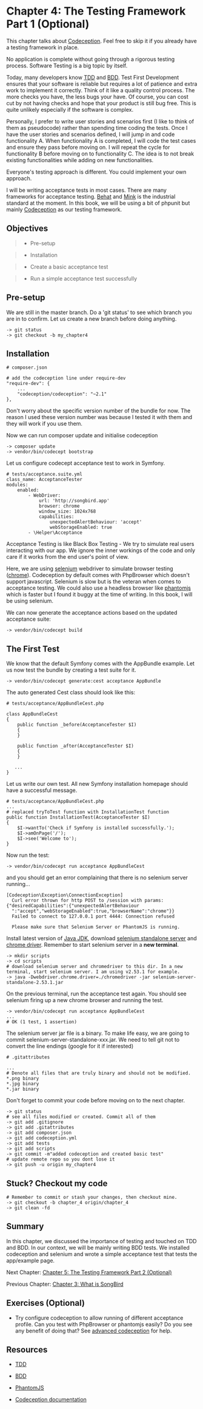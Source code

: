 # Chapter 4: The Testing Framework Part 1 (Optional)

This chapter talks about [Codeception](http://codeception.com/). Feel free to skip it if you already have a testing framework in place.

No application is complete without going through a rigorous testing process. Software Testing is a big topic by itself.

Today, many developers know [TDD](https://en.wikipedia.org/wiki/Test-driven_development) and [BDD](https://en.wikipedia.org/wiki/Behavior-driven_development). Test First Development ensures that your software is reliable but requires a lot of patience and extra work to implement it correctly. Think of it like a quality control process. The more checks you have, the less bugs your have. Of course, you can cost cut by not having checks and hope that your product is still bug free. This is quite unlikely especially if the software is complex.

Personally, I prefer to write user stories and scenarios first (I like to think of them as pseudocode) rather than spending time coding the tests. Once I have the user stories and scenarios defined, I will jump in and code functionality A. When functionality A is completed, I will code the test cases and ensure they pass before moving on. I will repeat the cycle for functionality B before moving on to functionality C. The idea is to not break existing functionalities while adding on new functionalities.

Everyone's testing approach is different. You could implement your own approach.

I will be writing acceptance tests in most cases. There are many frameworks for acceptance testing. [Behat](http://docs.behat.org/) and [Mink](http://mink.behat.org/) is the industrial standard at the moment. In this book, we will be using a bit of phpunit but mainly [Codeception](http://codeception.com/) as our testing framework.

## Objectives

> * Pre-setup

> * Installation

> * Create a basic acceptance test

> * Run a simple acceptance test successfully

## Pre-setup

We are still in the master branch. Do a 'git status' to see which branch you are in to confirm. Let us create a new branch before doing anything.

```
-> git status
-> git checkout -b my_chapter4
```

## Installation

```
# composer.json

# add the codeception line under require-dev
"require-dev": {
    ...
    "codeception/codeception": "~2.1"
},
```

Don't worry about the specific version number of the bundle for now. The reason I used these version number was because I tested it with them and they will work if you use them.

Now we can run composer update and initialise codeception

```
-> composer update
-> vendor/bin/codecept bootstrap
```

Let us configure codecept acceptance test to work in Symfony.

```
# tests/acceptance.suite.yml
class_name: AcceptanceTester
modules:
    enabled:
        - WebDriver:
            url: 'http://songbird.app'
            browser: chrome
            window_size: 1024x768
            capabilities:
                unexpectedAlertBehaviour: 'accept'
                webStorageEnabled: true
        - \Helper\Acceptance
```

Acceptance Testing is like Black Box Testing - We try to simulate real users interacting with our app. We ignore the inner workings of the code and only care if it works from the end user's point of view.

Here, we are using [selenium](http://seleniumhq.org) webdriver to simulate browser testing ([chrome](https://www.google.com.au/intl/en/chrome/browser/desktop/index.html)). Codeception by default comes with PhpBrowser which doesn't support javascript. Selenium is slow but is the veteran when comes to acceptance testing. We could also use a headless browser like [phantomjs](http://phantomjs.org) which is faster but I found it buggy at the time of writing. In this book, I will be using selenium.

We can now generate the acceptance actions based on the updated acceptance suite:

```
-> vendor/bin/codecept build
```

## The First Test

We know that the default Symfony comes with the AppBundle example. Let us now test the bundle by creating a test suite for it.


```
-> vendor/bin/codecept generate:cest acceptance AppBundle
```

The auto generated Cest class should look like this:

```
# tests/acceptance/AppBundleCest.php

class AppBundleCest
{
    public function _before(AcceptanceTester $I)
    {
    }

    public function _after(AcceptanceTester $I)
    {
    }

   ...
}
```

Let us write our own test. All new Symfony installation homepage should have a successful message.


```
# tests/acceptance/AppBundleCest.php
...
# replaced tryToTest function with InstallationTest function
public function InstallationTest(AcceptanceTester $I)
{
    $I->wantTo('Check if Symfony is installed successfully.');
    $I->amOnPage('/');
    $I->see('Welcome to');
}
```

Now run the test:

```
-> vendor/bin/codecept run acceptance AppBundleCest
```

and you should get an error complaining that there is no selenium server running...

```
[Codeception\Exception\ConnectionException]
  Curl error thrown for http POST to /session with params: {"desiredCapabilities":{"unexpectedAlertBehaviour
  ":"accept","webStorageEnabled":true,"browserName":"chrome"}}
  Failed to connect to 127.0.0.1 port 4444: Connection refused

  Please make sure that Selenium Server or PhantomJS is running.
```

Install latest version of [Java JDK](http://www.oracle.com/technetwork/java/javase/downloads/index.html),  download [selenium standalone server](http://www.seleniumhq.org/download/) and [chrome driver](http://chromedriver.storage.googleapis.com/index.html). Remember to start selenium server in a **new terminal**.

```
-> mkdir scripts
-> cd scripts
# download selenium server and chromedriver to this dir. In a new terminal, start selenium server. I am using v2.53.1 for example.
-> java -Dwebdriver.chrome.driver=./chromedriver -jar selenium-server-standalone-2.53.1.jar
```

On the previous terminal, run the acceptance test again. You should see selenium firing up a new chrome browser and running the test.

```
-> vendor/bin/codecept run acceptance AppBundleCest
...
# OK (1 test, 1 assertion)
```

The selenium server jar file is a binary. To make life easy, we are going to commit selenium-server-standalone-xxx.jar. We need to tell git not to convert the line endings (google for it if interested)

```
# .gitattributes

...
# Denote all files that are truly binary and should not be modified.
*.png binary
*.jpg binary
*.jar binary
```

Don't forget to commit your code before moving on to the next chapter.

```
-> git status
# see all files modified or created. Commit all of them
-> git add .gitignore
-> git add .gitattributes
-> git add composer.json
-> git add codeception.yml
-> git add tests
-> git add scripts
-> git commit -m"added codeception and created basic test"
# update remote repo so you dont lose it
-> git push -u origin my_chapter4
```

## Stuck? Checkout my code

```
# Remember to commit or stash your changes, then checkout mine.
-> git checkout -b chapter_4 origin/chapter_4
-> git clean -fd
```

## Summary

In this chapter, we discussed the importance of testing and touched on TDD and BDD. In our context, we will be mainly writing BDD tests. We installed codeception and selenium and wrote a simple acceptance test that tests the app/example page.

Next Chapter: [Chapter 5: The Testing Framework Part 2 (Optional)](https://github.com/bernardpeh/songbird/tree/chapter_5)

Previous Chapter: [Chapter 3: What is SongBird](https://github.com/bernardpeh/songbird/tree/chapter_3)

## Exercises (Optional)

* Try configure codeception to allow running of different acceptance profile. Can you test with PhpBrowser or phantomjs easily? Do you see any benefit of doing that? See [advanced codeception](http://codeception.com/docs/07-AdvancedUsage) for help.

## Resources

* [TDD](https://en.wikipedia.org/wiki/Test-driven_development)

* [BDD](https://en.wikipedia.org/wiki/Behavior-driven_development)

* [PhantomJS](http://phantomjs.org/download.html)

* [Codeception documentation](http://codeception.com/docs)



